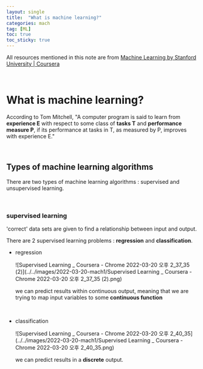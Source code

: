 ```yaml
---
layout: single
title:  "What is machine learning?"
categories: mach
tag: [ML]
toc: true
toc_sticky: true 
---
```


All resources mentioned in this note are from [Machine Learning by Stanford University | Coursera](https://ko.coursera.org/learn/machine-learning)

<br>

# What is machine learning?

According to Tom Mitchell, "A computer program is said to learn from **experience E** with respect to some class of **tasks T** and **performance measure P**, if its performance at tasks in T, as measured by P, improves with experience E."

<br>

## Types of machine learning algorithms

There are two types of machine learning algorithms : supervised and unsupervised learning.

<br>

### supervised learning

'correct' data sets are given to find a relationship between input and output. 

There are 2 supervised learning problems : **regression** and **classification**.

- regression

  ![Supervised Learning _ Coursera - Chrome 2022-03-20 오후 2_37_35 (2)](../../images/2022-03-20-mach1/Supervised Learning _ Coursera - Chrome 2022-03-20 오후 2_37_35 (2).png)
  
  we can predict results within continuous output, meaning that we are trying to map input variables to some **continuous function**
  
  <br>
  
- classification

    ![Supervised Learning _ Coursera - Chrome 2022-03-20 오후 2_40_35](../../images/2022-03-20-mach1/Supervised Learning _ Coursera - Chrome 2022-03-20 오후 2_40_35.png)
    
    we can predict results in a **discrete** output.
